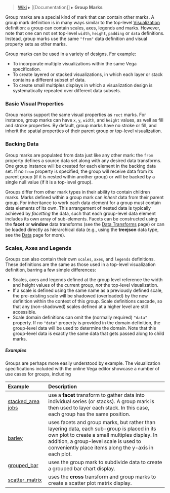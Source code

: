> [Wiki](Home) ▸ [[Documentation]] ▸ **Group Marks**

Group marks are a special kind of mark that can contain other marks. A group mark definition is in many ways similar to the top-level [Visualization](Visualization) definition: a group can contain scales, axes, legends and marks. However, note that one can not set top-level `width`, `height`, `padding` or `data` definitions. Instead, group marks use the same `"from"` data definition and visual property sets as other marks.

Group marks can be used in a variety of designs. For example:
* To incorporate multiple visualizations within the same Vega specification.
* To create layered or stacked visualizations, in which each layer or stack contains a different subset of data.
* To create small multiples displays in which a visualization design is systematically repeated over different data subsets.

### Basic Visual Properties

Group marks support the same visual properties as `rect` marks. For instance, group marks can have `x`, `y`, `width`, and `height` values, as well as fill and stroke properties. By default, group marks have no stroke or fill, and inherit the spatial properties of their parent group or top-level visualization.

### Backing Data

Group marks are populated from data just like any other mark: the `from` property defines a source data set along with any desired data transforms. One group instance will be created for each element in the backing data set. If no `from` property is specified, the group will receive data from its parent group (if it is nested within another group) or will be backed by a single null value (if it is a top-level group).

Groups differ from other mark types in their ability to contain children marks. Marks defined within a group mark can _inherit_ data from their parent group. For inheritance to work each data element for a group must contain data elements of its own. This arrangement of nested data is typically achieved by _facetting_ the data, such that each group-level data element includes its own array of sub-elements. Facets can be constructed using the __facet__ or __window__ data transforms (see the [Data Transforms](Data-Transform) page) or can be loaded directly as hierarchical data (e.g., using the __treejson__ data type, see the [Data](Data) page for more).

### Scales, Axes and Legends

Groups can also contain their own `scales`, `axes`, and `legends` definitions. These definitions are the same as those used in a top-level visualization definition, barring a few simple differences:

* Scales, axes and legends defined at the group level reference the width and height values of the current group, _not_ the top-level visualization.
* If a scale is defined using the same name as a previously defined scale, the pre-existing scale will be shadowed (overloaded) by the new definition within the context of this group. Scale definitions cascade, so that any (non-shadowed) scales defined at a higher level are still accessible.
* Scale domain definitions can omit the (normally required) `"data"` property. If no `"data"` property is provided in the domain definition, the group-level data will be used to determine the domain. Note that this group-level data is exactly the same data that gets passed along to child marks.

##### Examples

Groups are perhaps more easily understood by example. The visualization specifications included with the online Vega editor showcase a number of use cases for groups, including

| Example                                      | Description                         |
| :------------------------------------------- | :---------------------------------- |
| [stacked_area](http://vega.github.io/vega/editor/index.html?spec=stacked_area) [jobs](http://vega.github.io/vega/editor/index.html?spec=jobs) | use a __facet__ transform to gather data into individual series (or stacks). A group mark is then used to layer each stack. In this case, each group has the same position.|
| [barley](http://vega.github.io/vega/editor/index.html?spec=barley)| uses facets and group marks, but rather than layering data, each sub-group is placed in its own plot to create a small multiples display. In addition, a group-level scale is used to conveniently place items along the y-axis in each plot.|
| [grouped_bar](http://vega.github.io/vega/editor/index.html?spec=grouped_bar) | uses the group mark to subdivide data to create a grouped bar chart display.|
| [scatter_matrix](http://vega.github.io/vega/editor/index.html?spec=scatter_matrix) | uses the __cross__ transform and group marks to create a scatter plot matrix display.|

